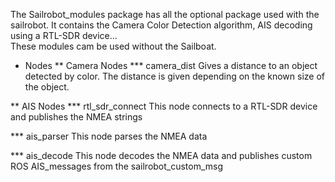 The Sailrobot_modules package has all the optional package used with the sailrobot.
It contains the Camera Color Detection algorithm, AIS decoding using a RTL-SDR device...  
These modules cam be used without the Sailboat.

* Nodes
** Camera Nodes
*** camera_dist
Gives a distance to an object detected by color. The distance is given depending on the known size of the object.

** AIS Nodes
*** rtl_sdr_connect
This node connects to a RTL-SDR device and publishes the NMEA strings

*** ais_parser
This node parses the NMEA data

*** ais_decode
This node decodes the NMEA data and publishes custom ROS AIS_messages from the sailrobot_custom_msg
